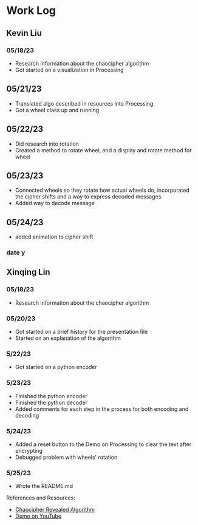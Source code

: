 # Work Log

## Kevin Liu

### 05/18/23

- Research information about the chaocipher algorithm
- Got started on a visualization in Processing

## 05/21/23

- Translated algo described in resources into Processing.
- Got a wheel class up and running

## 05/22/23

- Did research into rotation
- Created a method to rotate wheel, and a display and rotate method for 
wheel

## 05/23/23

- Connected wheels so they rotate how actual wheels do, incorporated the 
cipher shifts and a way to express decoded messages
- Added way to decode message

## 05/24/23
- added animation to cipher shift
### date y


## Xinqing Lin

### 05/18/23

- Research information about the chaocipher algorithm

### 05/20/23

- Got started on a brief history for the presentation file
- Started on an explanation of the algorithm

### 5/22/23

- Got started on a python encoder

### 5/23/23

- Finished the python encoder
- Finished the python decoder
- Added comments for each step in the process for both encoding and decoding

### 5/24/23

- Added a reset button to the Demo on Processing to clear the text after encrypting
- Debugged problem with wheels' rotation

### 5/25/23

- Wrote the README.md

References and Resources:
- [Chaocipher Revealed Algorithm](http://www.chaocipher.com/ActualChaocipher/Chaocipher-Revealed-Algorithm.pdf)
- [Demo on YouTube](https://www.youtube.com/watch?v=0tL9A69olRc)
